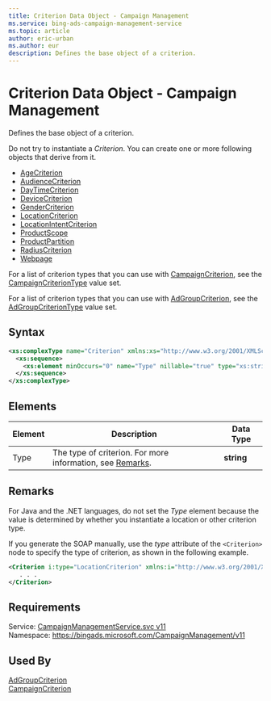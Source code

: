 ```yaml
---
title: Criterion Data Object - Campaign Management
ms.service: bing-ads-campaign-management-service
ms.topic: article
author: eric-urban
ms.author: eur
description: Defines the base object of a criterion.
---
```

# Criterion Data Object - Campaign Management
Defines the base object of a criterion.

Do not try to instantiate a *Criterion*. You can create one or more following objects that derive from it.
-  [AgeCriterion](../campaign-management-service/agecriterion.md)  
-  [AudienceCriterion](../campaign-management-service/audiencecriterion.md)  
-  [DayTimeCriterion](../campaign-management-service/daytimecriterion.md)  
-  [DeviceCriterion](../campaign-management-service/devicecriterion.md)  
-  [GenderCriterion](../campaign-management-service/gendercriterion.md)  
-  [LocationCriterion](../campaign-management-service/locationcriterion.md)  
-  [LocationIntentCriterion](../campaign-management-service/locationintentcriterion.md)  
-  [ProductScope](../campaign-management-service/productscope.md)  
-  [ProductPartition](../campaign-management-service/productpartition.md)  
-  [RadiusCriterion](../campaign-management-service/radiuscriterion.md)  
-  [Webpage](../campaign-management-service/webpage.md)  

For a list of criterion types that you can use with [CampaignCriterion](../campaign-management-service/campaigncriterion.md), see the [CampaignCriterionType](../campaign-management-service/campaigncriteriontype.md) value set.

For a list of criterion types that you can use with [AdGroupCriterion](../campaign-management-service/adgroupcriterion.md), see the [AdGroupCriterionType](../campaign-management-service/adgroupcriteriontype.md) value set.

## Syntax
```xml
<xs:complexType name="Criterion" xmlns:xs="http://www.w3.org/2001/XMLSchema">
  <xs:sequence>
    <xs:element minOccurs="0" name="Type" nillable="true" type="xs:string" />
  </xs:sequence>
</xs:complexType>
```

## <a name="elements"></a>Elements

|Element|Description|Data Type|
|-----------|---------------|-------------|
|<a name="type"></a>Type|The type of criterion. For more information, see [Remarks](#remarks).|**string**|

## <a name="remarks"></a>Remarks
For Java and the .NET languages, do not set the *Type* element because the value is determined by whether you instantiate a location or other criterion type.

If you generate the SOAP manually, use the *type* attribute of the `<Criterion>` node to specify the type of criterion, as shown in the following example.

```xml
<Criterion i:type="LocationCriterion" xmlns:i="http://www.w3.org/2001/XMLSchema-instance">
   . . .
</Criterion>
```

## Requirements
Service: [CampaignManagementService.svc v11](https://campaign.api.bingads.microsoft.com/Api/Advertiser/CampaignManagement/v11/CampaignManagementService.svc)  
Namespace: https://bingads.microsoft.com/CampaignManagement/v11  

## Used By
[AdGroupCriterion](adgroupcriterion.md)  
[CampaignCriterion](campaigncriterion.md)  

